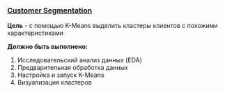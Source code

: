 ### [Customer Segmentation](https://www.kaggle.com/datasets/yasserh/customer-segmentation-dataset/data)

__Цель__ - с помощью K-Means выделить кластеры клиентов с похожими характеристиками

__Должно быть выполнено:__
1) Исследовательский анализ данных (EDA)
2) Предварительная обработка данных
3) Настройка и запуск K-Means
4) Визуализация кластеров
